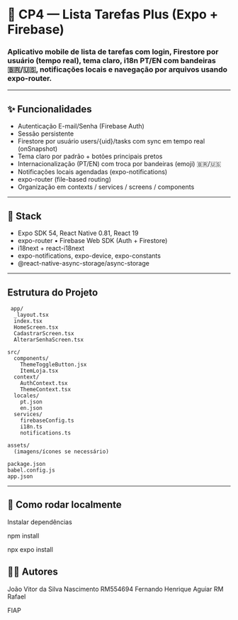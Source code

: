 #  📱 CP4 — Lista Tarefas Plus (Expo + Firebase)

### Aplicativo mobile de lista de tarefas com login, Firestore por usuário (tempo real), tema claro, i18n PT/EN com bandeiras 🇧🇷/🇺🇸, notificações locais e navegação por arquivos usando expo-router.
---

## ✨ Funcionalidades

- Autenticação E-mail/Senha (Firebase Auth)
- Sessão persistente
- Firestore por usuário users/{uid}/tasks com sync em tempo real (onSnapshot)
- Tema claro por padrão + botões principais pretos
- Internacionalização (PT/EN) com troca por bandeiras (emoji) 🇧🇷/🇺🇸
- Notificações locais agendadas (expo-notifications)
- expo-router (file-based routing)
- Organização em contexts / services / screens / components

---

## 🧱 Stack

- Expo SDK 54, React Native 0.81, React 19
- expo-router • Firebase Web SDK (Auth + Firestore)
- i18next + react-i18next
- expo-notifications, expo-device, expo-constants
- @react-native-async-storage/async-storage

---
## Estrutura do Projeto

     app/
      _layout.tsx
      index.tsx
      HomeScreen.tsx
      CadastrarScreen.tsx
      AlterarSenhaScreen.tsx
    
    src/
      components/
        ThemeToggleButton.jsx
        ItemLoja.tsx
      context/
        AuthContext.tsx
        ThemeContext.tsx
      locales/
        pt.json
        en.json
      services/
        firebaseConfig.ts
        i18n.ts
        notifications.ts
    
    assets/
      (imagens/ícones se necessário)
    
    package.json
    babel.config.js
    app.json

---

## 🚀 Como rodar localmente

Instalar dependências

npm install

npx expo install

## 👨‍💻 Autores
João Vitor da Silva Nascimento RM554694 
Fernando Henrique Aguiar RM
Rafael

FIAP 

